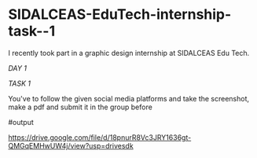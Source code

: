 # SIDALCEAS-EduTech-internship-task--1
I recently took part in a graphic design internship at SIDALCEAS Edu Tech. 

*DAY 1* 

*TASK 1*

You've to follow the given social media platforms and take the screenshot, make a pdf and submit it in the group before

#output

https://drive.google.com/file/d/18pnurR8Vc3JRY1636gt-QMGqEMHwUW4j/view?usp=drivesdk
